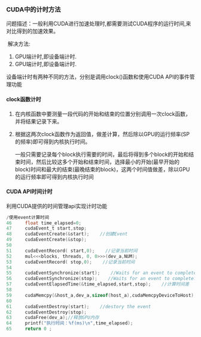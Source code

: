 ### CUDA中的计时方法

​	问题描述：一般利用CUDA进行加速处理时,都需要测试CUDA程序的运行时间,来对比得到的加速效果。

​	解决方法:

1. GPU端计时,即设备端计时.
2. GPU端计时,即设备端计时.

设备端计时有两种不同的方法，分别是调用clock()函数和使用CUDA API的事件管理功能



#### clock函数计时

1. 在内核函数中要测量一段代码的开始和结束的位置分别调用一次clock函数，并将结果记录下来。

2. 根据这两次clock函数作为返回值，做差计算，然后除以GPU的运行频率(SP的频率)即可得到内核执行时间。

   一般只需要记录每个block执行需要的时间，最后将得到多个block的开始和结束时间，然后比较这多个开始和结束时间，选择最小的开始(最早开始的block)时间和最大的结束(最晚结束的block)，这两个时间值做差，除以GPU的运行频率即可得到内核执行时间



#### CUDA API时间计时

利用CUDA提供的时间管理api实现计时功能

```c
/使用event计算时间
46     float time_elapsed=0;
47     cudaEvent_t start,stop;
48     cudaEventCreate(&start);    //创建Event
49     cudaEventCreate(&stop);
50 
51     cudaEventRecord( start,0);    //记录当前时间
52     mul<<<blocks, threads, 0, 0>>>(dev_a,NUM);
53     cudaEventRecord( stop,0);    //记录当前时间
54 
55     cudaEventSynchronize(start);    //Waits for an event to complete.
56     cudaEventSynchronize(stop);    //Waits for an event to complete.Record之前的任务
57     cudaEventElapsedTime(&time_elapsed,start,stop);    //计算时间差
58 
59     cudaMemcpy(&host_a,dev_a,sizeof(host_a),cudaMemcpyDeviceToHost);    //计算结果回传到CPU
60 
61     cudaEventDestroy(start);    //destory the event
62     cudaEventDestroy(stop);
63     cudaFree(dev_a);//释放GPU内存
64     printf("执行时间：%f(ms)\n",time_elapsed);
65     return 0 ;
```

